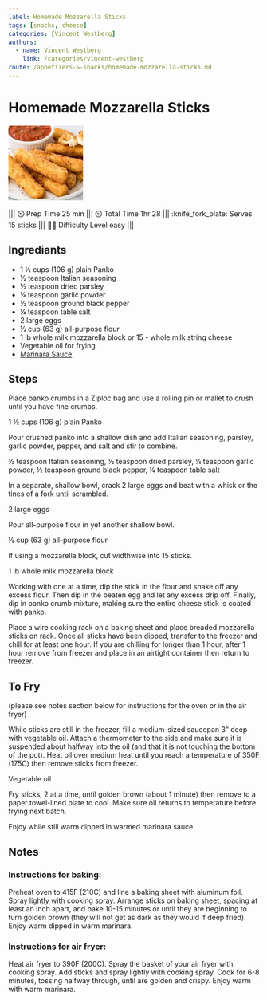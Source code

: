 ```yaml
---
label: Homemade Mozzarella Sticks 
tags: [snacks, cheese]
categories: [Vincent Westberg]
authors:
  - name: Vincent Westberg 
    link: /categories/vincent-westberg
route: /appetizers-&-snacks/homemade-mozzarella-sticks.md
---
```



# Homemade Mozzarella Sticks
![](/src/static/banners/mzstick.jpeg)

||| :timer_clock: Prep Time
25 min
||| :timer_clock: Total Time
1hr 28
||| :knife_fork_plate: Serves
15 sticks
||| :cook: Difficulty Level
easy
|||

## Ingrediants
- 1 ½ cups (106 g) plain Panko
- ½ teaspoon Italian seasoning
- ½ teaspoon dried parsley
- ¼ teaspoon garlic powder
- ½ teaspoon ground black pepper
- ¼ teaspoon table salt
- 2 large eggs
- ½ cup (63 g) all-purpose flour
- 1 lb whole milk mozzarella block or 15 - whole milk string cheese
- Vegetable oil for frying
- [Marinara Sauce](/src/appetizers-&-snacks/marinara-sauce.md)

## Steps

Place panko crumbs in a Ziploc bag and use a rolling pin or mallet to crush until you have fine crumbs.

1 ½ cups (106 g) plain Panko

Pour crushed panko into a shallow dish and add Italian seasoning, parsley, garlic powder, pepper, and salt and stir to combine.

½ teaspoon Italian seasoning, ½ teaspoon dried parsley, ¼ teaspoon garlic powder, ½ teaspoon ground black pepper, ¼ teaspoon table salt

In a separate, shallow bowl, crack 2 large eggs and beat with a whisk or the tines of a fork until scrambled.

2 large eggs

Pour all-purpose flour in yet another shallow bowl.

½ cup (63 g) all-purpose flour

If using a mozzarella block, cut widthwise into 15 sticks.

1 lb whole milk mozzarella block

Working with one at a time, dip the stick in the flour and shake off any excess flour. Then dip in the beaten egg and let any excess drip off. Finally, dip in panko crumb mixture, making sure the entire cheese stick is coated with panko.

Place a wire cooking rack on a baking sheet and place breaded mozzarella sticks on rack. Once all sticks have been dipped, transfer to the freezer and chill for at least one hour. If you are chilling for longer than 1 hour, after 1 hour remove from freezer and place in an airtight container then return to freezer.

## To Fry
(please see notes section below for instructions for the oven or in the air fryer)

While sticks are still in the freezer, fill a medium-sized saucepan 3” deep with vegetable oil. Attach a thermometer to the side and make sure it is suspended about halfway into the oil (and that it is not touching the bottom of the pot). Heat oil over medium heat until you reach a temperature of 350F (175C) then remove sticks from freezer.

Vegetable oil

Fry sticks, 2 at a time, until golden brown (about 1 minute) then remove to a paper towel-lined plate to cool. Make sure oil returns to temperature before frying next batch.

Enjoy while still warm dipped in warmed marinara sauce.


## Notes

### Instructions for baking:
Preheat oven to 415F (210C) and line a baking sheet with aluminum foil. Spray lightly with cooking spray. Arrange sticks on baking sheet, spacing at least an inch apart, and bake 10-15 minutes or until they are beginning to turn golden brown (they will not get as dark as they would if deep fried). Enjoy warm dipped in warm marinara. 
### Instructions for air fryer:
Heat air fryer to 390F (200C). Spray the basket of your air fryer with cooking spray. Add sticks and spray lightly with cooking spray. Cook for 6-8 minutes, tossing halfway through, until are golden and crispy. Enjoy warm with warm marinara.






<!--- Different Styles of Resources for Bottom of Recipe
## Resources 
[!ref target="blank" text="Recipe"](https://www.tastesoflizzyt.com/spiced-cranberry-apple-cider/)
[!ref target="blank" text="Archive"](https://archive.is/xONP1)

## Resources
==- Recipe (front)
![](/static/recipes/butter-pecan-cake-front.jpg)
==- Recipe (back)
![](/static/recipes/butter-pecan-cake-back.jpg)

-->
